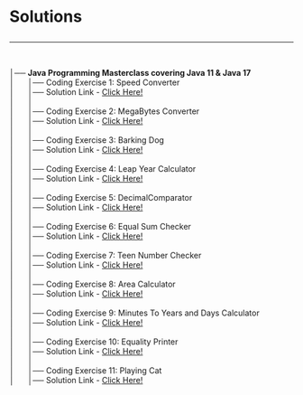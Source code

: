 <h1>Solutions<hr></h1><br>
│── <b>Java Programming Masterclass covering Java 11 & Java 17</b><br>
│ &nbsp&nbsp&nbsp&nbsp │── Coding Exercise 1: Speed Converter<br>
│ &nbsp&nbsp&nbsp&nbsp │── Solution Link - <a href="https://github.com/Abhijeet-Anand-01/Masterclass/blob/master/Java%20Programming%20Masterclass%20covering%20Java%2011%20%26%20Java%2017/Coding%20Exercise%201:%20Speed%20Converter.java">Click Here!</a><br>
│ &nbsp&nbsp&nbsp&nbsp │<br>
│ &nbsp&nbsp&nbsp&nbsp │── Coding Exercise 2: MegaBytes Converter<br>
│ &nbsp&nbsp&nbsp&nbsp │── Solution Link - <a href="https://github.com/Abhijeet-Anand-01/Masterclass/blob/master/Java%20Programming%20Masterclass%20covering%20Java%2011%20%26%20Java%2017/Coding%20Exercise%202:%20MegaBytes%20Converter.java">Click Here!</a><br>
│ &nbsp&nbsp&nbsp&nbsp │<br>
│ &nbsp&nbsp&nbsp&nbsp │── Coding Exercise 3: Barking Dog<br>
│ &nbsp&nbsp&nbsp&nbsp │── Solution Link - <a href="https://github.com/Abhijeet-Anand-01/Masterclass/blob/master/Java%20Programming%20Masterclass%20covering%20Java%2011%20%26%20Java%2017/Coding%20Exercise%203:%20Barking%20Dog.java">Click Here!</a><br>
│ &nbsp&nbsp&nbsp&nbsp │<br>
│ &nbsp&nbsp&nbsp&nbsp │── Coding Exercise 4: Leap Year Calculator<br>
│ &nbsp&nbsp&nbsp&nbsp │── Solution Link - <a href="https://github.com/Abhijeet-Anand-01/Masterclass/blob/master/Java%20Programming%20Masterclass%20covering%20Java%2011%20%26%20Java%2017/Coding%20Exercise%204:%20Leap%20Year%20Calculator.java">Click Here!</a><br>
│ &nbsp&nbsp&nbsp&nbsp │<br>
│ &nbsp&nbsp&nbsp&nbsp │── Coding Exercise 5: DecimalComparator<br>
│ &nbsp&nbsp&nbsp&nbsp │── Solution Link - <a href="https://github.com/Abhijeet-Anand-01/Masterclass/blob/master/Java%20Programming%20Masterclass%20covering%20Java%2011%20%26%20Java%2017/Coding%20Exercise%205:%20DecimalComparator.java">Click Here!</a><br>
│ &nbsp&nbsp&nbsp&nbsp │<br>
│ &nbsp&nbsp&nbsp&nbsp │── Coding Exercise 6: Equal Sum Checker<br>
│ &nbsp&nbsp&nbsp&nbsp │── Solution Link - <a href="https://github.com/Abhijeet-Anand-01/Masterclass/blob/master/Java%20Programming%20Masterclass%20covering%20Java%2011%20%26%20Java%2017/Coding%20Exercise%206:%20Equal%20Sum%20Checker.java">Click Here!</a><br>
│ &nbsp&nbsp&nbsp&nbsp │<br>
│ &nbsp&nbsp&nbsp&nbsp │── Coding Exercise 7: Teen Number Checker<br>
│ &nbsp&nbsp&nbsp&nbsp │── Solution Link - <a href="https://github.com/Abhijeet-Anand-01/Masterclass/blob/master/Java%20Programming%20Masterclass%20covering%20Java%2011%20%26%20Java%2017/Coding%20Exercise%207:%20Teen%20Number%20Checker.java">Click Here!</a><br>
│ &nbsp&nbsp&nbsp&nbsp │<br>
│ &nbsp&nbsp&nbsp&nbsp │── Coding Exercise 8: Area Calculator<br>
│ &nbsp&nbsp&nbsp&nbsp │── Solution Link - <a href="https://github.com/Abhijeet-Anand-01/Masterclass/blob/master/Java%20Programming%20Masterclass%20covering%20Java%2011%20%26%20Java%2017/Coding%20Exercise%208:%20Area%20Calculator.java">Click Here!</a><br>
│ &nbsp&nbsp&nbsp&nbsp │<br>
│ &nbsp&nbsp&nbsp&nbsp │── Coding Exercise 9: Minutes To Years and Days Calculator<br>
│ &nbsp&nbsp&nbsp&nbsp │── Solution Link - <a href="https://github.com/Abhijeet-Anand-01/Masterclass/blob/master/Java%20Programming%20Masterclass%20covering%20Java%2011%20%26%20Java%2017/Coding%20Exercise%209:%20Minutes%20To%20Years%20and%20Days%20Calculator.java">Click Here!</a><br>
│ &nbsp&nbsp&nbsp&nbsp │<br>
│ &nbsp&nbsp&nbsp&nbsp │── Coding Exercise 10: Equality Printer<br>
│ &nbsp&nbsp&nbsp&nbsp │── Solution Link - <a href="https://github.com/Abhijeet-Anand-01/Masterclass/blob/master/Java%20Programming%20Masterclass%20covering%20Java%2011%20%26%20Java%2017/Coding%20Exercise%2010:%20Equality%20Printer.java">Click Here!</a><br>
│ &nbsp&nbsp&nbsp&nbsp │<br>
│ &nbsp&nbsp&nbsp&nbsp │── Coding Exercise 11: Playing Cat<br>
│ &nbsp&nbsp&nbsp&nbsp │── Solution Link - <a href="https://github.com/Abhijeet-Anand-01/Masterclass/blob/master/Java%20Programming%20Masterclass%20covering%20Java%2011%20%26%20Java%2017/Coding%20Exercise%2011:%20Playing%20Cat.java">Click Here!</a><br>

